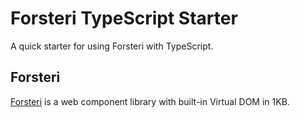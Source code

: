 # Forsteri TypeScript Starter
A quick starter for using Forsteri with TypeScript.

## Forsteri
[Forsteri](https://github.com/SaltyAom/forsteri) is a web component library with built-in Virtual DOM in 1KB.
